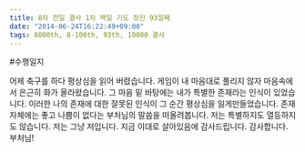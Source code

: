 ```yaml
---
title: 8차 천일 결사 1차 백일 기도 정진 93일째
date: "2014-06-24T16:22:49+09:00"
tags: 8000th, 8-100th, 93th, 10000 결사
---
```


#수행일지

어제 축구를 하다 평상심을 읽어 버렸습니다. 게임이 내 마음대로 풀리지 않자 마음속에서 은근히 화가 올라왔습니다. 그 마음 밑 바탕에는 내가 특별한 존재라는 인식이 있었습니다. 이러한 나의 존재에 대한 잘못된 인식이 그 순간 평상심을 잃게만들었습니다. 존재 자체에는 좋고 나쁨이 없다는 부처님의 말씀을 떠올려봅니다. 저는 특별하지도 열등하지도 않습니다. 저는 그냥 저입니다. 지금 이대로 살아있음에 감사드립니다. 감사합니다. 부처님!

